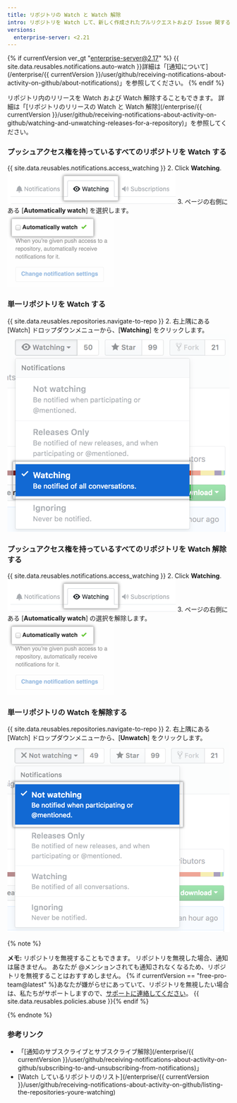 ```yaml
---
title: リポジトリの Watch と Watch 解除
intro: リポジトリを Watch して、新しく作成されたプルリクエストおよび Issue 関する通知を受け取ることができます。 特定のリポジトリの通知を受け取る必要がなくなった場合は、そのリポジトリの Watch を解除できます。
versions:
  enterprise-server: <2.21
---
```


{% if currentVersion ver_gt "enterprise-server@2.17" %}
{{ site.data.reusables.notifications.auto-watch }}詳細は「[通知について](/enterprise/{{ currentVersion }}/user/github/receiving-notifications-about-activity-on-github/about-notifications)」を参照してください。
{% endif %}

リポジトリ内のリリースを Watch および Watch 解除することもできます。 詳細は「[リポジトリのリリースの Watch と Watch 解除](/enterprise/{{ currentVersion }}/user/github/receiving-notifications-about-activity-on-github/watching-and-unwatching-releases-for-a-repository)」を参照してください。

### プッシュアクセス権を持っているすべてのリポジトリを Watch する

{{ site.data.reusables.notifications.access_watching }}
2. Click **Watching**. ![Watch しているリポジトリのリスト](/assets/images/help/notifications/notifications-watching-tab.png)
3. ページの右側にある [**Automatically watch**] を選択します。 ![Watch するリポジトリを自動的に設定するためのチェックボックス](/assets/images/help/notifications/ent-automatically-watch-repos.png)

### 単一リポジトリを Watch する

{{ site.data.reusables.repositories.navigate-to-repo }}
2. 右上隅にある [Watch] ドロップダウンメニューから、[**Watching**] をクリックします。 ![リポジトリのドロップダウンメニューの Watch オプション](/assets/images/help/notifications/watch-repository.png)

### プッシュアクセス権を持っているすべてのリポジトリを Watch 解除する

{{ site.data.reusables.notifications.access_watching }}
2. Click **Watching**. ![Watch しているリポジトリのリスト](/assets/images/help/notifications/notifications-watching-tab.png)
3. ページの右側にある [**Automatically watch**] の選択を解除します。 ![Watch するリポジトリを自動的に設定するためのチェックボックス](/assets/images/help/notifications/ent-automatically-watch-repos.png)

### 単一リポジトリの Watch を解除する

{{ site.data.reusables.repositories.navigate-to-repo }}
2. 右上隅にある [Watch] ドロップダウンメニューから、[**Unwatch**] をクリックします。 ![リポジトリのドロップダウンメニューの Watch オプション](/assets/images/help/notifications/unwatch-repository.png)

{% note %}

**メモ:** リポジトリを無視することもできます。 リポジトリを無視した場合、通知は届きません。 あなたが @メンションされても通知されなくなるため、リポジトリを無視することはおすすめしません。 {% if currentVersion == "free-pro-team@latest" %}あなたが嫌がらせにあっていて、リポジトリを無視したい場合は、私たちがサポートしますので、[サポートに連絡してください](/contact)。 {{ site.data.reusables.policies.abuse }}{% endif %}

{% endnote %}

### 参考リンク

- 「[通知のサブスクライブとサブスクライブ解除](/enterprise/{{ currentVersion }}/user/github/receiving-notifications-about-activity-on-github/subscribing-to-and-unsubscribing-from-notifications)」
- [Watch しているリポジトリのリスト](/enterprise/{{ currentVersion }}/user/github/receiving-notifications-about-activity-on-github/listing-the-repositories-youre-watching)
